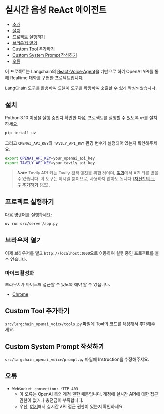 # 실시간 음성 ReAct 에이전트

- [소개](#소개)
- [설치](#설치)
- [프로젝트 실행하기](#프로젝트-실행하기)
- [브라우저 열기](#브라우저-열기)
- [Custom Tool 추가하기](#custom-tool-추가하기)
- [Custom System Prompt 작성하기](#custom-system-prompt-작성하기)
- [오류](#오류)

이 프로젝트는 Langchain의 [React-Voice-Agent](https://github.com/langchain-ai/react-voice-agent)을 기반으로 하여 OpenAI API를 통해 Realtime 대화를 구현한 프로젝트입니다.

[LangChain 도구](https://python.langchain.com/docs/how_to/custom_tools/#creating-tools-from-functions)를 활용하여 모델이 도구를 확장하여 호출할 수 있게 작성되었습니다.

## 설치

Python 3.10 이상을 실행 중인지 확인한 다음, 프로젝트를 실행할 수 있도록 `uv`를 설치하세요.

```bash
pip install uv
```

그리고 `OPENAI_API_KEY`와 `TAVILY_API_KEY` 환경 변수가 설정되어 있는지 확인해주세요.

```bash
export OPENAI_API_KEY=your_openai_api_key
export TAVILY_API_KEY=your_tavily_api_key
```

> **_Note_**
Tavily API 키는 Tavily 검색 엔진을 위한 것이며, [여기](https://app.tavily.com/)에서 API 키를 받을 수 있습니다. 이 도구는 예시일 뿐이므로, 사용하지 않아도 됩니다 ([자신만의 도구 추가하기](#자신만의-도구-추가하기) 참조).

## 프로젝트 실행하기

다음 명령어를 실행하세요:

```bash
uv run src/server/app.py
```

## 브라우저 열기

이제 브라우저를 열고 `http://localhost:3000`으로 이동하여 실행 중인 프로젝트를 볼 수 있습니다.

### 마이크 활성화

브라우저가 마이크에 접근할 수 있도록 해야 할 수 있습니다.

- [Chrome](http://localhost:3000/)

## Custom Tool 추가하기

`src/langchain_openai_voice/tools.py` 파일에 Tool의 코드를 작성해서 추가해주세요.

## Custom System Prompt 작성하기

`src/langchain_openai_voice/prompt.py` 파일에 Instruction을 수정해주세요.

## 오류

- `WebSocket connection: HTTP 403`
  - 이 오류는 OpenAI 측의 계정 권한 때문입니다. 계정에 실시간 API에 대한 접근 권한이 없거나 충전금이 부족합니다.
  - 우선, [여기](https://platform.openai.com/playground/realtime)에서 실시간 API 접근 권한이 있는지 확인하세요.
